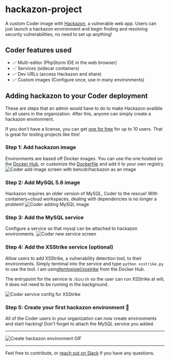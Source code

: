 # hackazon-project
A custom Coder image with [Hackazon](https://github.com/rapid7/hackazon), a vulnerable web app. Users can just launch a hackazon environment and begin finding and resolving security vulnerabilities, no need to set up anything!

## Coder features used
- ✅  Multi-editor (PhpStorm IDE in the web browser)
- ✅  Services (sidecar containers)
- ✅  Dev URLs (access Hackazon and share)
- ✅  Custom images (Configure once, use in many environments)

## Adding hackazon to your Coder deployment
These are steps that an admin would have to do to make Hackazon avalible for all users in the organization. After this, anyone can simply create a hackazon environment.

If you don't have a license, you can get [one for free](https://info.coder.com/coder-sign-up) for up to 10 users. That is great for testing projects like this!

### Step 1: Add hackazon image
Environments are based off Docker images. You can use the one hosted on the [Docker Hub](https://hub.docker.com/r/bencdr/hackazon-project), or customize the [Dockerfile](Dockerfile) and add it to your own registry.
![Coder add image screen with bencdr/hackazon as an image](https://user-images.githubusercontent.com/22407953/99199967-ac91f880-2770-11eb-8abf-df3a4e2498a0.png)

### Step 2: Add MySQL 5.6 image
Hackazon requires an older version of MySQL, Coder to the rescue! With containers+cloud workspaces, dealing with dependencies is no longer a problem!
![Coder adding MySQL image](https://user-images.githubusercontent.com/22407953/99200160-b49e6800-2771-11eb-824d-9e6b79b5ed6d.png)

### Step 3: Add the MySQL service
Configure a service so that mysql can be attached to hackazon environments. 
![Coder new service screen](https://user-images.githubusercontent.com/22407953/99200960-88d1b100-2776-11eb-8c27-d6f91965fe06.png)

### Step 4: Add the XSStrike service (optional)
Allow users to add XSStrike, a vulnerability detection tool, to their environments. Simply terminal into the service and type `python xsstrike.py` to use the tool. I am using[femtopixel/xsstrike](https://hub.docker.com/r/femtopixel/xsstrike) from the Docker Hub.

The entrypoint for the service is `/bin/sh` so the user can run XSStrike at will, it does not need to be running in the background.

![Coder service config for XSStrike](https://user-images.githubusercontent.com/22407953/99201398-cd5e4c00-2778-11eb-8545-3082f09a11b6.png)

### Step 5: Create your first hackazon environment 🚀
All of the Coder users in your organization can now create environments and start hacking! Don't forget to attach the MySQL service you added.

---

![Create hackazon environment GIF](https://user-images.githubusercontent.com/22407953/99202732-1c5ab000-277e-11eb-8cdb-4a2f0b77ab4f.gif)

---

Feel free to contribute, or [reach out on Slack](https://cdr.co/join-community) if you have any questions.
